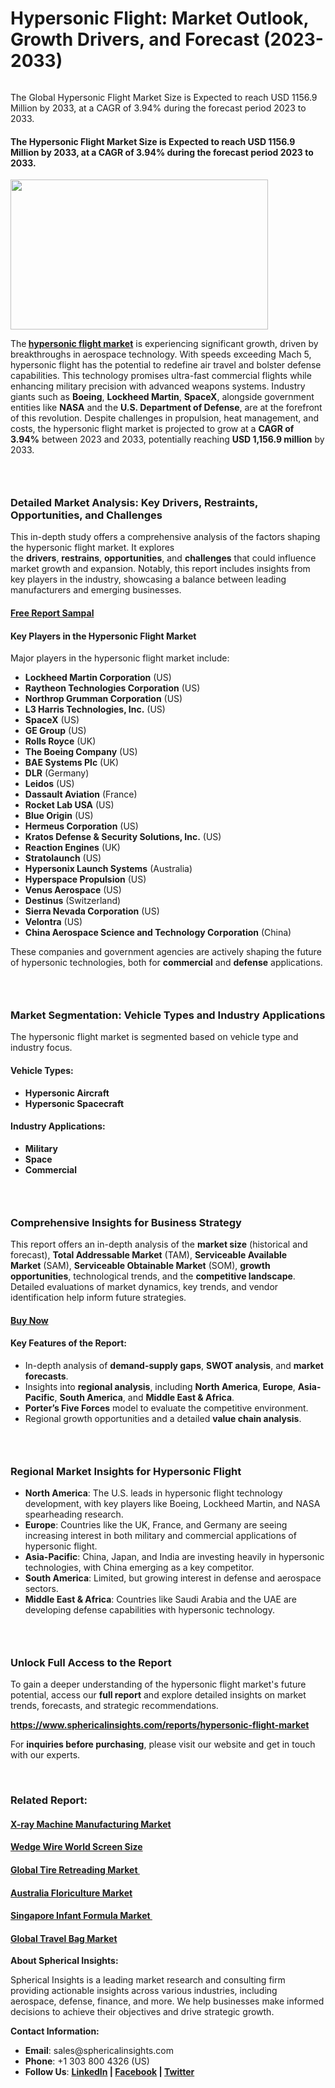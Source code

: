 <div class="wow_read_blog_hdr_img">
<div class="wow_read_blog_hdr_img_innr">
<h1>Hypersonic Flight: Market Outlook, Growth Drivers, and Forecast (2023-2033)</h1>
</div>
<div class="wow_main_float_head_img"><img src="https://www.vevioz.com/upload/photos/2025/02/3usWoHnYhqoXYrSVCEJs_18_fbb4b7a55cc7aa5f36a72017f53f2bca_image.jpg" alt="" /></div>
</div>
<div class="read-blog-container">
<div class="read-blog-desc">
<p class="mb-0">The Global Hypersonic Flight Market Size is Expected to reach USD 1156.9 Million by 2033, at a CAGR of 3.94% during the forecast period 2023 to 2033.</p>
</div>
<div class="read-content">
<h4><strong>The Hypersonic Flight Market Size is Expected to reach USD 1156.9 Million by 2033, at a CAGR of 3.94% during the forecast period 2023 to 2033.</strong></h4>
<p data-start="78" data-end="845"><img src="https://vipon.s3.amazonaws.com/img/77861442bb9d52e13c9b7f2e0d5289740183b1ad5b45f5.png" alt="" width="412" height="240" /></p>
<p data-start="78" data-end="845">The<strong>&nbsp;<a href="https://www.sphericalinsights.com/reports/hypersonic-flight-market" target="_blank" rel="noopener">hypersonic flight market</a></strong>&nbsp;is experiencing significant growth, driven by breakthroughs in aerospace technology. With speeds exceeding Mach 5, hypersonic flight has the potential to redefine air travel and bolster defense capabilities. This technology promises ultra-fast commercial flights while enhancing military precision with advanced weapons systems. Industry giants such as&nbsp;<strong data-start="464" data-end="474">Boeing</strong>,&nbsp;<strong data-start="476" data-end="495">Lockheed Martin</strong>,&nbsp;<strong data-start="497" data-end="507">SpaceX</strong>, alongside government entities like&nbsp;<strong data-start="544" data-end="552">NASA</strong>&nbsp;and the&nbsp;<strong data-start="561" data-end="591">U.S. Department of Defense</strong>, are at the forefront of this revolution. Despite challenges in propulsion, heat management, and costs, the hypersonic flight market is projected to grow at a&nbsp;<strong data-start="751" data-end="768">CAGR of 3.94%</strong>&nbsp;between 2023 and 2033, potentially reaching&nbsp;<strong data-start="813" data-end="836">USD 1,156.9 million</strong>&nbsp;by 2033.</p>
<h3 data-start="847" data-end="935">&nbsp;</h3>
<h3 data-start="847" data-end="935"><strong data-start="851" data-end="935">Detailed Market Analysis: Key Drivers, Restraints, Opportunities, and Challenges</strong></h3>
<p data-start="937" data-end="1322">This in-depth study offers a comprehensive analysis of the factors shaping the hypersonic flight market. It explores the&nbsp;<strong data-start="1058" data-end="1069">drivers</strong>,&nbsp;<strong data-start="1071" data-end="1084">restrains</strong>,&nbsp;<strong data-start="1086" data-end="1103">opportunities</strong>, and&nbsp;<strong data-start="1109" data-end="1123">challenges</strong>&nbsp;that could influence market growth and expansion. Notably, this report includes insights from key players in the industry, showcasing a balance between leading manufacturers and emerging businesses.</p>
<h4 data-start="1324" data-end="1376"><strong><a href="https://www.sphericalinsights.com/request-sample/7868" rel="nofollow">Free Report Sampal</a></strong></h4>
<h4 data-start="1324" data-end="1376"><strong data-start="1329" data-end="1376">Key Players in the Hypersonic Flight Market</strong></h4>
<p data-start="1377" data-end="1431">Major players in the hypersonic flight market include:</p>
<ul data-start="1433" data-end="2225">
<li data-start="1433" data-end="1471"><strong data-start="1435" data-end="1466">Lockheed Martin Corporation</strong>&nbsp;(US)</li>
<li data-start="1472" data-end="1516"><strong data-start="1474" data-end="1511">Raytheon Technologies Corporation</strong>&nbsp;(US)</li>
<li data-start="1517" data-end="1556"><strong data-start="1519" data-end="1551">Northrop Grumman Corporation</strong>&nbsp;(US)</li>
<li data-start="1557" data-end="1596"><strong data-start="1559" data-end="1591">L3 Harris Technologies, Inc.</strong>&nbsp;(US)</li>
<li data-start="1597" data-end="1614"><strong data-start="1599" data-end="1609">SpaceX</strong>&nbsp;(US)</li>
<li data-start="1615" data-end="1634"><strong data-start="1617" data-end="1629">GE Group</strong>&nbsp;(US)</li>
<li data-start="1635" data-end="1657"><strong data-start="1637" data-end="1652">Rolls Royce</strong>&nbsp;(UK)</li>
<li data-start="1658" data-end="1687"><strong data-start="1660" data-end="1682">The Boeing Company</strong>&nbsp;(US)</li>
<li data-start="1688" data-end="1714"><strong data-start="1690" data-end="1709">BAE Systems Plc</strong>&nbsp;(UK)</li>
<li data-start="1715" data-end="1734"><strong data-start="1717" data-end="1724">DLR</strong>&nbsp;(Germany)</li>
<li data-start="1735" data-end="1752"><strong data-start="1737" data-end="1747">Leidos</strong>&nbsp;(US)</li>
<li data-start="1753" data-end="1785"><strong data-start="1755" data-end="1776">Dassault Aviation</strong>&nbsp;(France)</li>
<li data-start="1786" data-end="1811"><strong data-start="1788" data-end="1806">Rocket Lab USA</strong>&nbsp;(US)</li>
<li data-start="1812" data-end="1834"><strong data-start="1814" data-end="1829">Blue Origin</strong>&nbsp;(US)</li>
<li data-start="1835" data-end="1865"><strong data-start="1837" data-end="1860">Hermeus Corporation</strong>&nbsp;(US)</li>
<li data-start="1866" data-end="1918"><strong data-start="1868" data-end="1913">Kratos Defense &amp; Security Solutions, Inc.</strong>&nbsp;(US)</li>
<li data-start="1919" data-end="1946"><strong data-start="1921" data-end="1941">Reaction Engines</strong>&nbsp;(UK)</li>
<li data-start="1947" data-end="1970"><strong data-start="1949" data-end="1965">Stratolaunch</strong>&nbsp;(US)</li>
<li data-start="1971" data-end="2014"><strong data-start="1973" data-end="2002">Hypersonix Launch Systems</strong>&nbsp;(Australia)</li>
<li data-start="2015" data-end="2047"><strong data-start="2017" data-end="2042">Hyperspace Propulsion</strong>&nbsp;(US)</li>
<li data-start="2048" data-end="2074"><strong data-start="2050" data-end="2069">Venus Aerospace</strong>&nbsp;(US)</li>
<li data-start="2075" data-end="2103"><strong data-start="2077" data-end="2089">Destinus</strong>&nbsp;(Switzerland)</li>
<li data-start="2104" data-end="2140"><strong data-start="2106" data-end="2135">Sierra Nevada Corporation</strong>&nbsp;(US)</li>
<li data-start="2141" data-end="2160"><strong data-start="2143" data-end="2155">Velontra</strong>&nbsp;(US)</li>
<li data-start="2161" data-end="2225"><strong data-start="2163" data-end="2217">China Aerospace Science and Technology Corporation</strong>&nbsp;(China)</li>
</ul>
<p data-start="2227" data-end="2380">These companies and government agencies are actively shaping the future of hypersonic technologies, both for&nbsp;<strong data-start="2336" data-end="2350">commercial</strong>&nbsp;and&nbsp;<strong data-start="2355" data-end="2366">defense</strong>&nbsp;applications.</p>
<h3 data-start="2382" data-end="2450">&nbsp;</h3>
<h3 data-start="2382" data-end="2450"><strong data-start="2386" data-end="2450">Market Segmentation: Vehicle Types and Industry Applications</strong></h3>
<p data-start="2452" data-end="2536">The hypersonic flight market is segmented based on vehicle type and industry focus.</p>
<h4 data-start="2538" data-end="2561"><strong data-start="2543" data-end="2561">Vehicle Types:</strong></h4>
<ul data-start="2562" data-end="2615">
<li data-start="2562" data-end="2587"><strong data-start="2564" data-end="2587">Hypersonic Aircraft</strong></li>
<li data-start="2588" data-end="2615"><strong data-start="2590" data-end="2615">Hypersonic Spacecraft</strong></li>
</ul>
<h4 data-start="2617" data-end="2648"><strong data-start="2622" data-end="2648">Industry Applications:</strong></h4>
<ul data-start="2649" data-end="2692">
<li data-start="2649" data-end="2663"><strong data-start="2651" data-end="2663">Military</strong></li>
<li data-start="2664" data-end="2675"><strong data-start="2666" data-end="2675">Space</strong></li>
<li data-start="2676" data-end="2692"><strong data-start="2678" data-end="2692">Commercial</strong></li>
</ul>
<h3 data-start="2694" data-end="2746">&nbsp;</h3>
<h3 data-start="2694" data-end="2746"><strong data-start="2698" data-end="2746">Comprehensive Insights for Business Strategy</strong></h3>
<p data-start="2748" data-end="3147">This report offers an in-depth analysis of the&nbsp;<strong data-start="2795" data-end="2810">market size</strong>&nbsp;(historical and forecast),&nbsp;<strong data-start="2838" data-end="2866">Total Addressable Market</strong>&nbsp;(TAM),&nbsp;<strong data-start="2874" data-end="2906">Serviceable Available Market</strong>&nbsp;(SAM),&nbsp;<strong data-start="2914" data-end="2947">Serviceable Obtainable Market</strong>&nbsp;(SOM),&nbsp;<strong data-start="2955" data-end="2979">growth opportunities</strong>, technological trends, and the&nbsp;<strong data-start="3011" data-end="3036">competitive landscape</strong>. Detailed evaluations of market dynamics, key trends, and vendor identification help inform future strategies.</p>
<h4 data-start="3149" data-end="3185"><a href="https://www.sphericalinsights.com/checkout/7868" rel="nofollow">Buy Now</a></h4>
<h4 data-start="3149" data-end="3185"><strong data-start="3154" data-end="3185">Key Features of the Report:</strong></h4>
<ul data-start="3186" data-end="3571">
<li data-start="3186" data-end="3277">In-depth analysis of&nbsp;<strong data-start="3209" data-end="3231">demand-supply gaps</strong>,&nbsp;<strong data-start="3233" data-end="3250">SWOT analysis</strong>, and&nbsp;<strong data-start="3256" data-end="3276">market forecasts</strong>.</li>
<li data-start="3278" data-end="3424">Insights into&nbsp;<strong data-start="3294" data-end="3315">regional analysis</strong>, including&nbsp;<strong data-start="3327" data-end="3344">North America</strong>,&nbsp;<strong data-start="3346" data-end="3356">Europe</strong>,&nbsp;<strong data-start="3358" data-end="3374">Asia-Pacific</strong>,&nbsp;<strong data-start="3376" data-end="3393">South America</strong>, and&nbsp;<strong data-start="3399" data-end="3423">Middle East &amp; Africa</strong>.</li>
<li data-start="3425" data-end="3498"><strong data-start="3427" data-end="3451">Porter&rsquo;s Five Forces</strong>&nbsp;model to evaluate the competitive environment.</li>
<li data-start="3499" data-end="3571">Regional growth opportunities and a detailed&nbsp;<strong data-start="3546" data-end="3570">value chain analysis</strong>.</li>
</ul>
<h3 data-start="3573" data-end="3627">&nbsp;</h3>
<h3 data-start="3573" data-end="3627"><strong data-start="3577" data-end="3627">Regional Market Insights for Hypersonic Flight</strong></h3>
<ul data-start="3629" data-end="4295">
<li data-start="3629" data-end="3788"><strong data-start="3631" data-end="3648">North America</strong>: The U.S. leads in hypersonic flight technology development, with key players like Boeing, Lockheed Martin, and NASA spearheading research.</li>
<li data-start="3789" data-end="3943"><strong data-start="3791" data-end="3801">Europe</strong>: Countries like the UK, France, and Germany are seeing increasing interest in both military and commercial applications of hypersonic flight.</li>
<li data-start="3944" data-end="4078"><strong data-start="3946" data-end="3962">Asia-Pacific</strong>: China, Japan, and India are investing heavily in hypersonic technologies, with China emerging as a key competitor.</li>
<li data-start="4079" data-end="4163"><strong data-start="4081" data-end="4098">South America</strong>: Limited, but growing interest in defense and aerospace sectors.</li>
<li data-start="4164" data-end="4295"><strong data-start="4166" data-end="4190">Middle East &amp; Africa</strong>: Countries like Saudi Arabia and the UAE are developing defense capabilities with hypersonic technology.</li>
</ul>
<h3 data-start="4297" data-end="4337">&nbsp;</h3>
<h3 data-start="4297" data-end="4337"><strong data-start="4301" data-end="4337">Unlock Full Access to the Report</strong></h3>
<p data-start="4339" data-end="4540">To gain a deeper understanding of the hypersonic flight market's future potential, access our&nbsp;<strong data-start="4433" data-end="4448">full report</strong>&nbsp;and explore detailed insights on market trends, forecasts, and strategic recommendations.</p>
<p data-start="4339" data-end="4540"><strong><a href="https://www.sphericalinsights.com/reports/hypersonic-flight-market" rel="nofollow">https://www.sphericalinsights.com/reports/hypersonic-flight-market</a></strong></p>
<p data-start="4715" data-end="4811">For&nbsp;<strong data-start="4719" data-end="4750">inquiries before purchasing</strong>, please visit our website and get in touch with our experts.</p>
<p data-start="4818" data-end="4847"><strong data-start="4818" data-end="4847">&nbsp;</strong></p>
<h3 data-start="4818" data-end="4847"><strong data-start="4818" data-end="4847">Related Report:</strong></h3>
<h4 class="news-post-title"><a href="https://www.sphericalinsights.com/fr/reports/x-ray-machine-manufacturing-market" rel="nofollow">X-ray Machine Manufacturing Market</a></h4>
<h4 class="news-post-title"><a href="https://www.sphericalinsights.com/fr/reports/wedge-wire-screen-market" rel="nofollow">Wedge Wire World Screen Size</a></h4>
<h4 class="news-post-title"><a href="https://www.sphericalinsights.com/fr/reports/tire-retreading-market" rel="nofollow">Global Tire Retreading Market&nbsp;</a></h4>
<h4 class="news-post-title"><a href="https://www.sphericalinsights.com/de/reports/australia-floriculture-market" target="_blank" rel="noopener">Australia Floriculture Market</a></h4>
<h4 class="news-post-title"><a href="https://www.sphericalinsights.com/de/reports/singapore-infant-formula-market" target="_blank" rel="noopener">Singapore Infant Formula Market&nbsp;</a></h4>
<h4 class="news-post-title"><a href="https://www.sphericalinsights.com/de/reports/travel-bag-market" target="_blank" rel="noopener">Global Travel Bag Market</a></h4>
<p data-start="4818" data-end="4847"><strong data-start="4818" data-end="4847">About Spherical Insights:</strong></p>
<p data-start="4849" data-end="5121">Spherical Insights is a leading market research and consulting firm providing actionable insights across various industries, including aerospace, defense, finance, and more. We help businesses make informed decisions to achieve their objectives and drive strategic growth.</p>
<p data-start="5123" data-end="5147"><strong data-start="5123" data-end="5147">Contact Information:</strong></p>
<ul data-start="5149" data-end="5349" data-is-last-node="">
<li data-start="5149" data-end="5189"><strong data-start="5151" data-end="5160">Email</strong>:&nbsp;<a rel="noopener" data-start="5162" data-end="5189">sales@sphericalinsights.com</a></li>
<li data-start="5190" data-end="5223"><strong data-start="5192" data-end="5201">Phone</strong>: +1 303 800 4326 (US)</li>
<li data-start="5224" data-end="5349" data-is-last-node=""><strong data-start="5226" data-end="5239">Follow Us</strong>:&nbsp;<strong><a href="https://www.linkedin.com/" target="_new" rel="noopener" data-start="5241" data-end="5277">LinkedIn</a>&nbsp;|&nbsp;<a href="https://www.facebook.com/" target="_new" rel="noopener" data-start="5280" data-end="5316">Facebook</a>&nbsp;|&nbsp;<a href="https://twitter.com/" target="_new" rel="noopener" data-start="5319" data-end="5349" data-is-last-node="">Twitter</a></strong></li>
</ul>
</div>
</div>
